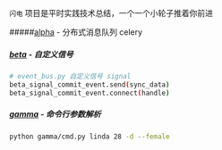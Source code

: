`闪电` 项目是平时实践技术总结，一个一个小轮子推着你前进
 
#####[alpha](https://github.com/ni-ning/lightning/tree/master/alpha) - 分布式消息队列 celery

##### [beta](https://github.com/ni-ning/lightning/tree/master/beta) - 自定义信号
```bash
# event_bus.py 自定义信号 signal
beta_signal_commit_event.send(sync_data)
beta_signal_commit_event.connect(handle)
```

##### [gamma](https://github.com/ni-ning/lightning/tree/master/gamma) - 命令行参数解析
```sh
python gamma/cmd.py linda 28 -d --female
```
